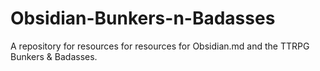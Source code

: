 # Obsidian-Bunkers-n-Badasses
A repository for resources for resources for Obsidian.md and the TTRPG Bunkers &amp; Badasses.
